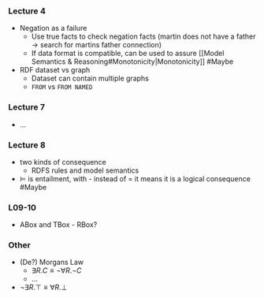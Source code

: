 

### Lecture 4
* Negation as a failure
	* Use true facts to check negation facts (martin does not have a father -> search for martins father connection)
	* If data format is compatible, can be used to assure [[Model Semantics & Reasoning#Monotonicity|Monotonicity]] #Maybe 
* RDF dataset vs graph
	* Dataset can contain multiple graphs
	* `FROM` vs `FROM NAMED`
### Lecture 7
* ...

### Lecture 8
* two kinds of consequence
	* RDFS rules and model semantics
* $\models$ is entailment, with - instead of = it means it is a logical consequence #Maybe 

### L09-10
* ABox and TBox - RBox?

### Other
* (De?) Morgans Law
	* $\exists R.C\equiv\neg\forall{R}.\neg C$
	* ...
* $\neg\exists R.\top\equiv\forall R.\bot$

